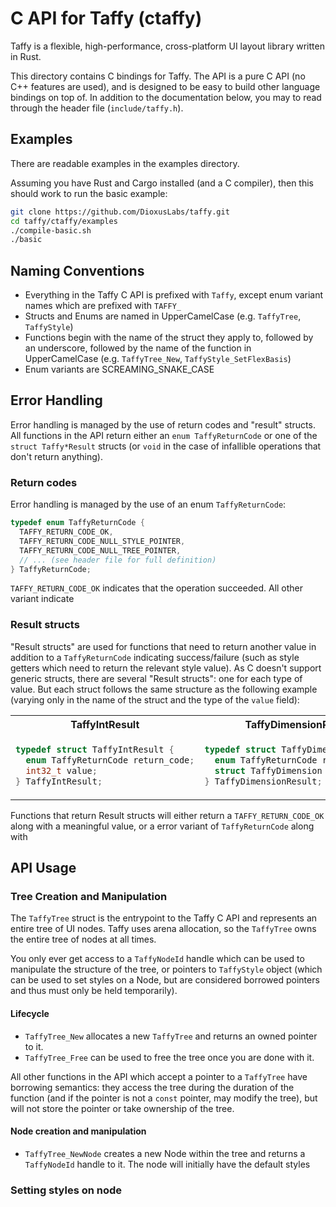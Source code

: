 # C API for Taffy (ctaffy)

Taffy is a flexible, high-performance, cross-platform UI layout library written in Rust.

This directory contains C bindings for Taffy. The API is a pure C API (no C++ features are used), and is designed to be easy to build other language bindings on top of. In addition to the documentation below, you may to read through the header file (`include/taffy.h`).

## Examples

There are readable examples in the examples directory.

Assuming you have Rust and Cargo installed (and a C compiler), then this should work to run the basic example:

```bash
git clone https://github.com/DioxusLabs/taffy.git
cd taffy/ctaffy/examples
./compile-basic.sh
./basic
```

## Naming Conventions

- Everything in the Taffy C API is prefixed with `Taffy`, except enum variant names which are prefixed with `TAFFY_`
- Structs and Enums are named in UpperCamelCase (e.g. `TaffyTree`, `TaffyStyle`)
- Functions begin with the name of the struct they apply to, followed by an underscore, followed by the name of the function in UpperCamelCase (e.g. `TaffyTree_New`, `TaffyStyle_SetFlexBasis`)
- Enum variants are SCREAMING_SNAKE_CASE

## Error Handling

Error handling is managed by the use of return codes and "result" structs. All functions in the API return either an `enum TaffyReturnCode` or one of the `struct Taffy*Result` structs (or `void` in the case of infallible operations that don't return anything).

### Return codes

Error handling is managed by the use of an enum `TaffyReturnCode`:

```c
typedef enum TaffyReturnCode {
  TAFFY_RETURN_CODE_OK,
  TAFFY_RETURN_CODE_NULL_STYLE_POINTER,
  TAFFY_RETURN_CODE_NULL_TREE_POINTER,
  // ... (see header file for full definition)
} TaffyReturnCode;
```

`TAFFY_RETURN_CODE_OK` indicates that the operation succeeded. All other variant indicate

### Result structs

"Result structs" are used for functions that need to return another value in addition to a `TaffyReturnCode` indicating success/failure (such as style getters which need to return the relevant style value). As C doesn't support generic structs, there are several "Result structs": one for each type of value. But each struct follows the same structure as the following example (varying only in the name of the struct and the type of the `value` field):

<table>
<tr><th>TaffyIntResult</th><th>TaffyDimensionResult</th></tr>
<tr>
<td>

```c
typedef struct TaffyIntResult {
  enum TaffyReturnCode return_code;
  int32_t value;
} TaffyIntResult;
```

</td>
<td>

```c
typedef struct TaffyDimensionResult {
  enum TaffyReturnCode return_code;
  struct TaffyDimension value;
} TaffyDimensionResult;
```

</td>
</tr>
</table>

Functions that return Result structs will either return a `TAFFY_RETURN_CODE_OK` along with a meaningful value, or a error variant of `TaffyReturnCode` along with

## API Usage

### Tree Creation and Manipulation

The `TaffyTree` struct is the entrypoint to the Taffy C API and represents an entire tree of UI nodes. Taffy uses arena allocation, so the `TaffyTree` owns the entire tree of nodes at all times.

You only ever get access to a `TaffyNodeId` handle which can be used to manipulate the structure of the tree, or pointers to `TaffyStyle` object (which can be used to set styles on a Node, but are considered borrowed pointers and thus must only be held temporarily).

#### Lifecycle

- `TaffyTree_New` allocates a new `TaffyTree` and returns an owned pointer to it.
- `TaffyTree_Free` can be used to free the tree once you are done with it.

All other functions in the API which accept a pointer to a `TaffyTree` have borrowing semantics: they access the tree during the duration of the function (and if the pointer is not a `const` pointer, may modify the tree), but will not store the pointer or take ownership of the tree.

#### Node creation and manipulation

- `TaffyTree_NewNode` creates a new Node within the tree and returns a `TaffyNodeId` handle to it. The node will initially have the default styles

### Setting styles on node

